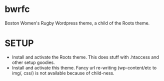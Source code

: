 bwrfc
=====

Boston Women&#39;s Rugby Wordpress theme, a child of the Roots theme.

SETUP
=====

- Install and activate the Roots theme. This does stuff with .htaccess and other setup goodies.
- Install and activate this theme. 
  Fancy url re-writing (wp-content/etc to img/, css/) is not available because of child-ness.